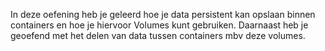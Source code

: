 In deze oefening heb je geleerd hoe je data persistent kan opslaan binnen containers en hoe je hiervoor Volumes kunt gebruiken. Daarnaast heb je geoefend met het delen van data tussen containers mbv deze volumes.